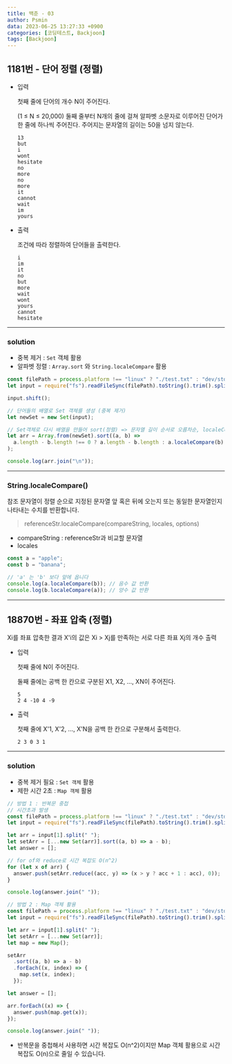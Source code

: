```yaml
---
title: 백준 - 03
author: Psmin
data: 2023-06-25 13:27:33 +0900
categories: [코딩테스트, Backjoon]
tags: [Backjoon]
---
```


## 1181번 - 단어 정렬 (정렬)

- 입력

  첫째 줄에 단어의 개수 N이 주어진다.

  (1 ≤ N ≤ 20,000) 둘째 줄부터 N개의 줄에 걸쳐 알파벳 소문자로 이루어진 단어가 한 줄에 하나씩 주어진다. 주어지는 문자열의 길이는 50을 넘지 않는다.

  ```
  13
  but
  i
  wont
  hesitate
  no
  more
  no
  more
  it
  cannot
  wait
  im
  yours
  ```

- 출력

  조건에 따라 정렬하여 단어들을 출력한다.

  ```
  i
  im
  it
  no
  but
  more
  wait
  wont
  yours
  cannot
  hesitate
  ```

---

### solution

- 중복 제거 : `Set` 객체 활용
- 알파벳 정렬 : `Array.sort` 와 `String.localeCompare` 활용

```js
const filePath = process.platform !== "linux" ? "./test.txt" : "dev/stdin";
let input = require("fs").readFileSync(filePath).toString().trim().split("\n");

input.shift();

// 단어들의 배열로 Set 객체를 생성 (중복 제거)
let newSet = new Set(input);

// Set객체로 다시 배열을 만들어 sort(정렬) => 문자열 길이 순서로 오름차순, localeCompare함수로 알파벳 정렬
let arr = Array.from(newSet).sort((a, b) =>
  a.length - b.length !== 0 ? a.length - b.length : a.localeCompare(b)
);

console.log(arr.join("\n"));
```

---

### String.localeCompare()

참조 문자열이 정렬 순으로 지정된 문자열 앞 혹은 뒤에 오는지 또는 동일한 문자열인지 나타내는 수치를 반환합니다.

> referenceStr.localeCompare(compareString, locales, options)

- compareString : referenceStr과 비교할 문자열
- locales

```js
const a = "apple";
const b = "banana";

// 'a' 는 'b' 보다 앞에 옵니다
console.log(a.localeCompare(b)); // 음수 값 반환
console.log(b.localeCompare(a)); // 양수 값 반환
```

---

## 18870번 - 좌표 압축 (정렬)

Xi를 좌표 압축한 결과 X'i의 값은 Xi > Xj를 만족하는 서로 다른 좌표 Xj의 개수 출력

- 입력

  첫째 줄에 N이 주어진다.

  둘째 줄에는 공백 한 칸으로 구분된 X1, X2, ..., XN이 주어진다.

  ```
  5
  2 4 -10 4 -9
  ```

- 출력

  첫째 줄에 X'1, X'2, ..., X'N을 공백 한 칸으로 구분해서 출력한다.

  ```
  2 3 0 3 1
  ```

---

### solution

- 중복 제거 필요 : `Set 객체` 활용
- 제한 시간 2초 : `Map 객체` 활용

```js
// 방법 1 : 반복문 중첩
// 시간초과 발생
const filePath = process.platform !== "linux" ? "./test.txt" : "dev/stdin";
let input = require("fs").readFileSync(filePath).toString().trim().split("\n");

let arr = input[1].split(" ");
let setArr = [...new Set(arr)].sort((a, b) => a - b);
let answer = [];

// for of와 reduce로 시간 복잡도 O(n^2)
for (let x of arr) {
  answer.push(setArr.reduce((acc, y) => (x > y ? acc + 1 : acc), 0));
}

console.log(answer.join(" "));

// 방법 2 : Map 객체 활용
const filePath = process.platform !== "linux" ? "./test.txt" : "dev/stdin";
let input = require("fs").readFileSync(filePath).toString().trim().split("\n");

let arr = input[1].split(" ");
let setArr = [...new Set(arr)];
let map = new Map();

setArr
  .sort((a, b) => a - b)
  .forEach((x, index) => {
    map.set(x, index);
  });

let answer = [];

arr.forEach((x) => {
  answer.push(map.get(x));
});

console.log(answer.join(" "));
```

- 반복문을 중첩해서 사용하면 시간 복잡도 O(n^2)이지만 Map 객체 활용으로 시간 복잡도 O(n)으로 줄일 수 있습니다.
